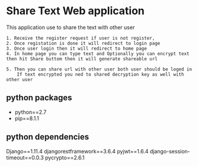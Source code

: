 # Share Text Web application


This application use to share the text with other user

    1. Receive the register request if user is not register,
    2. Once registation is done it will redirect to login page 
    3. Once user login then it will redirect to home page 
    4. In home page you can type text and Optionally you can encrypt text then hit Share buttom then it will generate shareable url

    5. Then you can share url with other user both user should be loged in
        If text encrypted you ned to shared decryption key as well with other user 

## python packages
- python==2.7 
- pip==8.1.1

## python dependencies
Django==1.11.4
djangorestframework==3.6.4
pyjwt==1.6.4
django-session-timeout==0.0.3 
pycrypto==2.6.1


